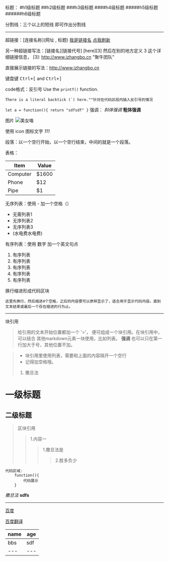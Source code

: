 标题：
#h1级标题
##h2级标题
###h3级标题
####h4级标题
#####h5级标题
######h6级标题

分割线：三个以上的短线 即可作出分割线

----

超链接：[连接名称](网址 , 标题)
[我是链接名](http://www.izhangbo.cn, "我是标题")
[<i class="icon-refresh"></i> 点我刷新](/sonfilename/)

另一种超链接写法：[链接名][链接代号]
[here][3]
然后在别的地方定义 3 这个详细链接信息，
[3]: http://www.izhangbo.cn "聚牛团队"

直接展示链接的写法：<http://www.izhangbo.cn>

键盘键
<kbd>Ctrl+[</kbd> and <kbd>Ctrl+]</kbd>

code格式：反引号
Use the `printf()` function.

``There is a literal backtick (`) here.""针对在代码区段内插入反引号的情况`` 

``let a = function(){
            return "sdfsdf"
        }``
强调：
*斜体强调*
**粗体强调**

图片
![美女咯](http://store.happytifyaged.com/uploads/2/1A/21A7465979.jpeg)

使用 icon 图标文字
<i class="icon-cog">111</i>

段落：以一个空行开始，以一个空行结束，中间的就是一个段落。

表格：

Item     | Value
-------- | ---
Computer | $1600
Phone    | $12
Pipe     | $1

无序列表：使用 - 加一个空格（）

- 无需列表1
- 无序列表2
- 无序列表3
- (水电费水电费)



有序列表：使用 数字 加一个英文句点

1. 有序列表
2. 有序列表
3. 有序列表
4. 有序列表
5. 有序列表

换行缩进形成代码区块

    这里先换行，然后缩进4个空格，之后的内容便可以原样显示了，适合用于显示代码内容。直到文本结束或最后一个存在缩进的行为止。 
---

块引用
>给引用的文本开始位置都加一个 '>'，
>便可组成一个块引用。在块引用中，可以结合
>其他markdown元素一块使用，比如列表。
>**强调**
也可以只在第一行加大于号，其他位置不加。

>- 块引用里使用列表，需要和上面的内容隔开一个空行
>- 记得加空格哦。
>1. 撒旦法

一级标题
=
二级标题
-
> 区块引用
>>1.内容一
>>>1.撒旦法是
>>>>2.胜多负少

    代码区域:
        function(){
            代码展示
        }

*撒旦法*
**sdfs**

***
[百度](http://www.baidu.com)

[百度翻译][1]

[1]:http://fanyi.baidu.com "bbs"



name | age
---- | ---
bbs  | sdf 
---  | ---
